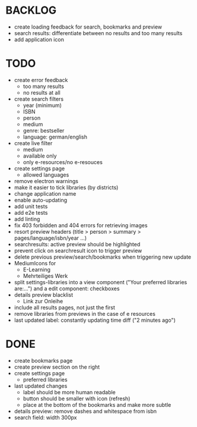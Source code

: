 # BACKLOG
* create loading feedback for search, bookmarks and preview
* search results: differentiate between no results and too many results
* add application icon

# TODO
* create error feedback
    - too many results
    - no results at all
* create search filters
    - year (minimum)
    - ISBN
    - person
    - medium
    - genre: bestseller
    - language: german/english
* create live filter
    - medium
    - available only
    - only e-resources/no e-resouces
* create settings page
    - allowed languages
* remove electron warnings
* make it easier to tick libraries (by districts)
* change application name
* enable auto-updating
* add unit tests
* add e2e tests
* add linting
* fix 403 forbidden and 404 errors for retrieving images
* resort preview headers (title > person > summary > pages/language/isbn/year ...)
* searchresults: active preview should be highlighted
* prevent click on searchresult icon to trigger preview
* delete previous preview/search/bookmarks when triggering new update
* MediumIcons for
    - E-Learning
    - Mehrteiliges Werk
* split settings-libraries into a view component ("Your preferred libraries are:...") and a edit component: checkboxes
* details preview blacklist
    - Link zur Onleihe
* include all results pages, not just the first
* remove libraries from previews in the case of e resources
* last updated label: constantly updating time diff ("2 minutes ago")

# DONE
* create bookmarks page
* create preview section on the right
* create settings page
    - preferred libraries
* last updated changes
    - label should be more human readable
    - button should be smaller with icon (refresh)
    - place at the bottom of the bookmarks and make more subtle
* details preview: remove dashes and whitespace from isbn
* search field: width 300px

